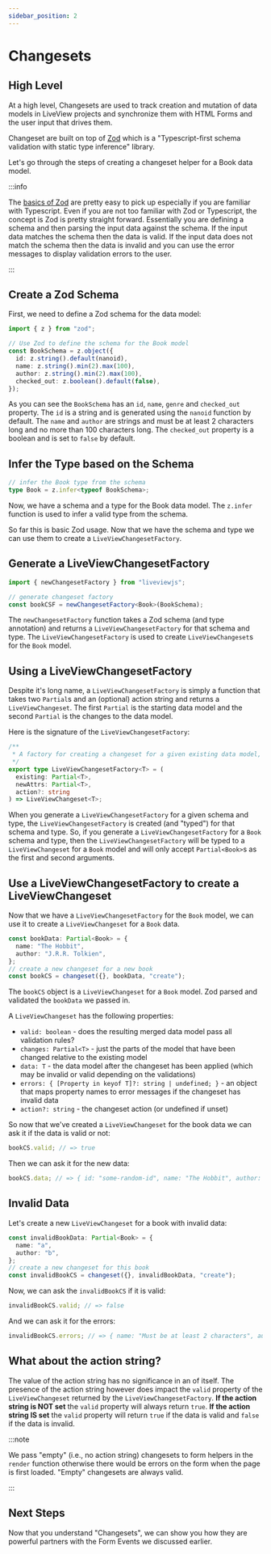 ```yaml
---
sidebar_position: 2
---
```


# Changesets

## High Level

At a high level, Changesets are used to track creation and mutation of data models in LiveView projects and synchronize
them with HTML Forms and the user input that drives them.

Changeset are built on top of [Zod](https://github.com/colinhacks/zod) which is a "Typescript-first schema validation
with static type inference" library.

Let's go through the steps of creating a changeset helper for a Book data model.

:::info

The [basics of Zod](https://github.com/colinhacks/zod#basic-usage) are pretty easy to pick up especially if you
are familiar with Typescript. Even if you are not too familiar with Zod or Typescript, the concept is Zod is pretty
straight forward. Essentially you are defining a schema and then parsing the input data against the schema. If the input
data matches the schema then the data is valid. If the input data does not match the schema then the data is invalid and
you can use the error messages to display validation errors to the user.

:::

## Create a Zod Schema

First, we need to define a Zod schema for the data model:

```ts
import { z } from "zod";

// Use Zod to define the schema for the Book model
const BookSchema = z.object({
  id: z.string().default(nanoid),
  name: z.string().min(2).max(100),
  author: z.string().min(2).max(100),
  checked_out: z.boolean().default(false),
});
```

As you can see the `BookSchema` has an `id`, `name`, `genre` and `checked_out` property. The `id` is a string and is
generated using the `nanoid` function by default. The `name` and `author` are strings and must be at least 2 characters
long and no more than 100 characters long. The `checked_out` property is a boolean and is set to `false` by default.

## Infer the Type based on the Schema

```ts
// infer the Book type from the schema
type Book = z.infer<typeof BookSchema>;
```

Now, we have a schema and a type for the Book data model. The `z.infer` function is used to infer a valid type from the
schema.

So far this is basic Zod usage. Now that we have the schema and type we can use them to create a
`LiveViewChangesetFactory`.

## Generate a LiveViewChangesetFactory

```ts
import { newChangesetFactory } from "liveviewjs";

// generate changeset factory
const bookCSF = newChangesetFactory<Book>(BookSchema);
```

The `newChangesetFactory` function takes a Zod schema (and type annotation) and returns a `LiveViewChangesetFactory` for
that schema and type. The `LiveViewChangesetFactory` is used to create `LiveViewChangeset`s for the `Book` model.

## Using a LiveViewChangesetFactory

Despite it's long name, a `LiveViewChangesetFactory` is simply a function that takes two `Partial`s and an (optional)
action string and returns a `LiveViewChangeset`. The first `Partial` is the starting data model and the second `Partial`
is the changes to the data model.

Here is the signature of the `LiveViewChangesetFactory`:

```ts
/**
 * A factory for creating a changeset for a given existing data model, updated data model, and optional action.
 */
export type LiveViewChangesetFactory<T> = (
  existing: Partial<T>,
  newAttrs: Partial<T>,
  action?: string
) => LiveViewChangeset<T>;
```

When you generate a `LiveViewChangesetFactory` for a given schema and type, the `LiveViewChangesetFactory` is created
(and "typed") for that schema and type. So, if you generate a `LiveViewChangesetFactory` for a `Book` schema and type,
then the `LiveViewChangesetFactory` will be typed to a `LiveViewChangeset` for a `Book` model and will only accept
`Partial<Book>`s as the first and second arguments.

## Use a LiveViewChangesetFactory to create a LiveViewChangeset

Now that we have a `LiveViewChangesetFactory` for the `Book` model, we can use it to create a `LiveViewChangeset` for a
`Book` data.

```ts
const bookData: Partial<Book> = {
  name: "The Hobbit",
  author: "J.R.R. Tolkien",
};
// create a new changeset for a new book
const bookCS = changeset({}, bookData, "create");
```

The `bookCS` object is a `LiveViewChangeset` for a `Book` model. Zod parsed and validated the `bookData` we passed in.

A `LiveViewChangeset` has the following properties:

- `valid: boolean` - does the resulting merged data model pass all validation rules?
- `changes: Partial<T>` - just the parts of the model that have been changed relative to the existing model
- `data: T` - the data model after the changeset has been applied (which may be invalid or valid depending on the
  validations)
- `errors: { [Property in keyof T]?: string | undefined; }` - an object that maps property names to error messages if
  the changeset has invalid data
- `action?: string` - the changeset action (or undefined if unset)

So now that we've created a `LiveViewChangeset` for the book data we can ask it if the data is valid or not:

```ts
bookCS.valid; // => true
```

Then we can ask it for the new data:

```ts
bookCS.data; // => { id: "some-random-id", name: "The Hobbit", author: "J.R.R. Tolkien", checked_out: false }
```

## Invalid Data

Let's create a new `LiveViewChangeset` for a book with invalid data:

```ts
const invalidBookData: Partial<Book> = {
  name: "a",
  author: "b",
};
// create a new changeset for this book
const invalidBookCS = changeset({}, invalidBookData, "create");
```

Now, we can ask the `invalidBookCS` if it is valid:

```ts
invalidBookCS.valid; // => false
```

And we can ask it for the errors:

```ts
invalidBookCS.errors; // => { name: "Must be at least 2 characters", author: "Must be at least 2 characters" }
```

## What about the action string?

The value of the action string has no significance in an of itself. The presence of the action string however does
impact the `valid` property of the `LiveViewChangeset` returned by the `LiveViewChangesetFactory`. **If the action
string is NOT set** the `valid` property will always return `true`. **If the action string IS set** the `valid` property
will return `true` if the data is valid and `false` if the data is invalid.

:::note

We pass "empty" (i.e.,  no action string) changesets to form helpers in the `render` function otherwise there
would be errors on the form when the page is first loaded. "Empty" changesets are always valid.

:::

## Next Steps

Now that you understand "Changesets", we can show you how they are powerful partners with the Form Events we discussed
earlier.

